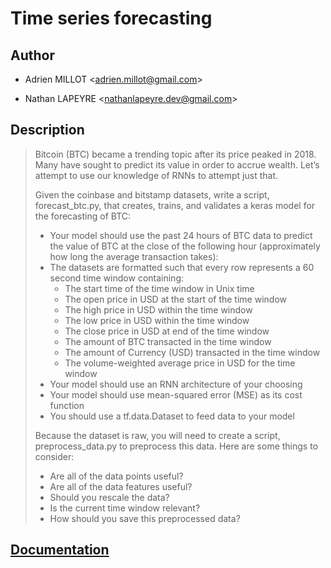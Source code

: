 # Time series forecasting

## Author

- Adrien MILLOT <<adrien.millot@gmail.com>>

- Nathan LAPEYRE <<nathanlapeyre.dev@gmail.com>>

## Description

> Bitcoin (BTC) became a trending topic after its price peaked in 2018. Many have sought to predict its value in order to accrue wealth. Let’s attempt to use our knowledge of RNNs to attempt just that.
>
> Given the coinbase and bitstamp datasets, write a script, forecast_btc.py, that creates, trains, and validates a keras model for the forecasting of BTC:
>
>  - Your model should use the past 24 hours of BTC data to predict the value of BTC at the close of the following hour (approximately how long the average transaction takes):
>  - The datasets are formatted such that every row represents a 60 second time window containing:
>    - The start time of the time window in Unix time
>    - The open price in USD at the start of the time window
>    - The high price in USD within the time window
>    - The low price in USD within the time window
>    - The close price in USD at end of the time window
>    - The amount of BTC transacted in the time window
>    - The amount of Currency (USD) transacted in the time window
>    - The volume-weighted average price in USD for the time window
>  - Your model should use an RNN architecture of your choosing
>  - Your model should use mean-squared error (MSE) as its cost function
>  - You should use a tf.data.Dataset to feed data to your model
>
> Because the dataset is raw, you will need to create a script, preprocess_data.py to preprocess this data. Here are some things to consider:
>
>  - Are all of the data points useful?
>  - Are all of the data features useful?
>  - Should you rescale the data?
>  - Is the current time window relevant?
>  - How should you save this preprocessed data?


## [Documentation](docs/README.md)

